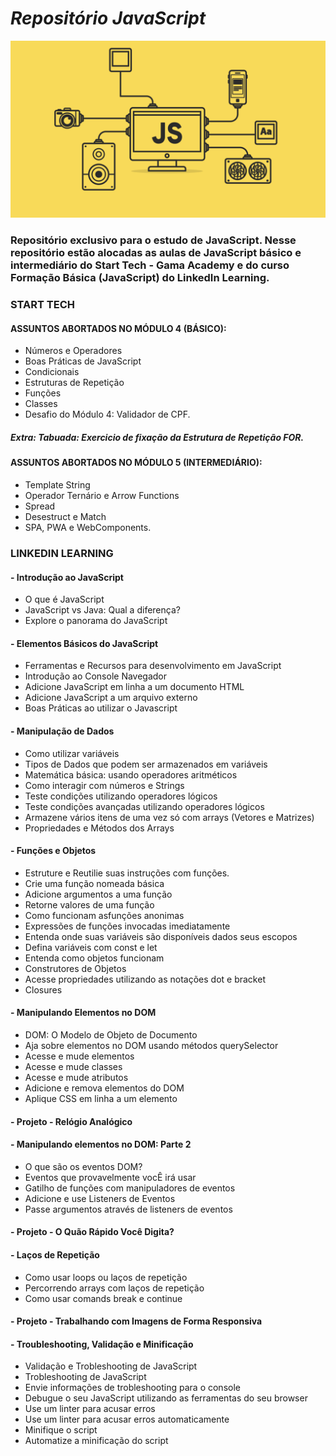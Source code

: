 # *Repositório JavaScript*


<img src="GitHub/javascript.png">


### Repositório exclusivo para o estudo de JavaScript. Nesse repositório estão alocadas as aulas de JavaScript básico e intermediário do Start Tech - Gama Academy e do curso Formação Básica (JavaScript) do LinkedIn Learning.

### START TECH

#### ASSUNTOS ABORTADOS NO MÓDULO 4 (BÁSICO):

* Números e Operadores
* Boas Práticas de JavaScript
* Condicionais
* Estruturas de Repetição
* Funções
* Classes
* Desafio do Módulo 4: Validador de CPF.
##### Extra: Tabuada: Exercicio de fixação da Estrutura de Repetição FOR.

#### ASSUNTOS ABORTADOS NO MÓDULO 5 (INTERMEDIÁRIO):

* Template String
* Operador Ternário e Arrow Functions
* Spread
* Desestruct e Match
* SPA, PWA e WebComponents.

### LINKEDIN LEARNING

#### - Introdução ao JavaScript

* O que é JavaScript
* JavaScript vs Java: Qual a diferença?
* Explore o panorama do JavaScript

#### - Elementos Básicos do JavaScript

* Ferramentas e Recursos para desenvolvimento em JavaScript
* Introdução ao Console Navegador
* Adicione JavaScript em linha a um documento HTML
* Adicione JavaScript a um arquivo externo
* Boas Práticas ao utilizar o Javascript

#### - Manipulação de Dados

* Como utilizar variáveis
* Tipos de Dados que podem ser armazenados em variáveis
* Matemática básica: usando operadores aritméticos
* Como interagir com números e Strings
* Teste condições utilizando operadores lógicos
* Teste condições avançadas utilizando operadores lógicos
* Armazene vários itens de uma vez só com arrays (Vetores e Matrizes)
* Propriedades e Métodos dos Arrays

#### - Funções e Objetos

* Estruture e Reutilie suas instruções com funções.
* Crie uma função nomeada básica
* Adicione argumentos a uma função
* Retorne valores de uma função
* Como funcionam asfunções anonimas
* Expressões de funções invocadas imediatamente
* Entenda onde suas variáveis são disponíveis dados seus escopos
* Defina variáveis com const e let
* Entenda como objetos funcionam
* Construtores de Objetos
* Acesse propriedades utilizando as notações dot e bracket
* Closures

#### - Manipulando Elementos no DOM

* DOM: O Modelo de Objeto de Documento
* Aja sobre elementos no DOM usando métodos querySelector
* Acesse e mude elementos
* Acesse e mude classes
* Acesse e mude atributos
* Adicione e remova elementos do DOM
* Aplique CSS em linha a um elemento

#### - Projeto - Relógio Analógico

#### - Manipulando elementos no DOM: Parte 2

* O que são os eventos DOM?
* Eventos que provavelmente vocÊ irá usar
* Gatilho de funções com manipuladores de eventos
* Adicione e use Listeners de Eventos
* Passe argumentos através de listeners de eventos

#### - Projeto - O Quão Rápido Você Digita?

#### - Laços de Repetição

* Como usar loops ou laços de repetição
* Percorrendo arrays com laços de repetição
* Como usar comands break e continue

#### - Projeto - Trabalhando com Imagens de Forma Responsiva

#### - Troubleshooting, Validação e Minificação

* Validação e Trobleshooting de JavaScript
* Trobleshooting de JavaScript
* Envie informações de trobleshooting para o console
* Debugue o seu JavaScript utilizando as ferramentas do seu browser
* Use um linter para acusar erros
* Use um linter para acusar erros automaticamente
* Minifique o script
* Automatize a minificação do script
